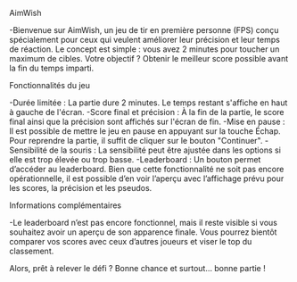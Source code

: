 AimWish

-Bienvenue sur AimWish, un jeu de tir en première personne (FPS) conçu spécialement pour ceux qui veulent améliorer leur précision et leur temps de réaction. Le concept est simple : vous avez 2 minutes pour toucher un maximum de cibles. Votre objectif ? Obtenir le meilleur score possible avant la fin du temps imparti.

Fonctionnalités du jeu

-Durée limitée : La partie dure 2 minutes. Le temps restant s'affiche en haut à gauche de l'écran.
-Score final et précision : À la fin de la partie, le score final ainsi que la précision sont affichés sur l'écran de fin.
-Mise en pause : Il est possible de mettre le jeu en pause en appuyant sur la touche Échap. Pour reprendre la partie, il suffit de cliquer sur le bouton "Continuer".
-Sensibilité de la souris : La sensibilité peut être ajustée dans les options si elle est trop élevée ou trop basse.
-Leaderboard : Un bouton permet d’accéder au leaderboard. Bien que cette fonctionnalité ne soit pas encore opérationnelle, il est possible d’en voir l’aperçu avec l’affichage prévu pour les scores, la précision et les pseudos.

Informations complémentaires

-Le leaderboard n’est pas encore fonctionnel, mais il reste visible si vous souhaitez avoir un aperçu de son apparence finale. Vous pourrez bientôt comparer vos scores avec ceux d’autres joueurs et viser le top du classement.

Alors, prêt à relever le défi ? Bonne chance et surtout… bonne partie !